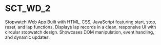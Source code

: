 # SCT_WD_2
Stopwatch Web App  Built with HTML, CSS, JavaScript featuring start, stop, reset, and lap functions.  Displays lap records in a clean, responsive UI with circular stopwatch design.  Showcases DOM manipulation, event handling, and dynamic updates.
